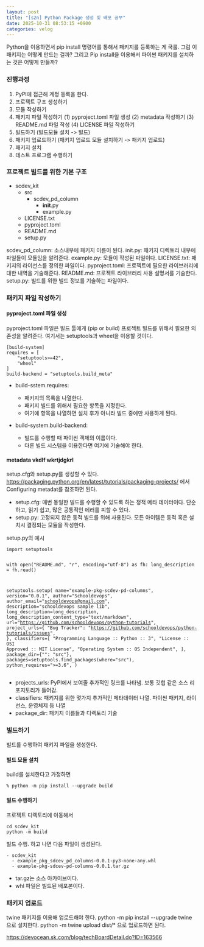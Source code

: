 ```yaml
---
layout: post
title: "[s2n] Python Package 생성 및 배포 공부"
date: 2025-10-31 08:53:15 +0900
categories: velog
---
```


<p>Python을 이용하면서 pip install 명령어를 통해서 패키지를 등록하는 게 국룰.
그럼 이 패키지는 어떻게 만드는 걸까? 그리고 Pip install을 이용해서 파이썬 패키지를 설치하는 것은 어떻게 만들까?</p>
<h3 id="진행과정">진행과정</h3>
<ol>
<li>PyPI에 접근해 계정 등록을 한다.</li>
<li>프로젝트 구조 생성하기</li>
<li>모듈 작성하기</li>
<li>패키지 파일 작성하기
 (1) pyproject.toml 파일 생성
 (2) metadata 작성하기
 (3) README.md 파일 작성
 (4) LICENSE 파일 작성하기</li>
<li>빌드하기 (빌드모듈 설치 -&gt; 빌드)</li>
<li>패키지 업로드하기 (패키지 업로드 모듈 설치하기 -&gt; 패키지 업로드)</li>
<li>패키지 설치</li>
<li>테스트 프로그램 수행하기</li>
</ol>
<h3 id="프로젝트-빌드를-위한-기본-구조">프로젝트 빌드를 위한 기본 구조</h3>
<ul>
<li>scdev_kit<ul>
<li>src<ul>
<li>scdev_pd_column<ul>
<li><strong>init</strong>.py</li>
<li>example.py</li>
</ul>
</li>
</ul>
</li>
<li>LICENSE.txt</li>
<li>pyproject.toml</li>
<li>README.md</li>
<li>setup.py</li>
</ul>
</li>
</ul>
<p>scdev_pd_column: 소스내부에 패키지 이름이 된다.
init.py: 패키지 디렉토리 내부에 파일들이 모듈임을 알려준다.
example.py: 모듈이 작성된 파일이다.
LICENSE.txt: 패키지의 라이선스를 정의한 파일이다.
pyproject.toml: 프로젝트에 필요한 라이브러리에 대한 내역을 기술해준다.
README.md: 프로젝트 라이브러리 사용 설명서를 기술한다.
setup.py: 빌드를 위한 빌드 정보를 기술하는 파일이다.</p>
<h3 id="패키지-파일-작성하기">패키지 파일 작성하기</h3>
<h4 id="pyprojecttoml-파일-생성">pyproject.toml 파일 생성</h4>
<p>pyproject.toml 파일은 빌드 툴에게 (pip or build) 프로젝트 빌드를 위해서 필요한 의존성을 알려준다.
여기서는 setuptools과 wheel을 이용할 것이다.</p>
<pre><code>[build-system]
requires = [
    "setuptools&gt;=42",
    "wheel"
]
build-backend = "setuptools.build_meta"</code></pre><ul>
<li><p>build-sstem.requires:</p>
<ul>
<li>패키지의 목록을 나열한다.</li>
<li>패키지 빌드를 위해서 필요한 항목을 지정한다.</li>
<li>여기에 항목을 나열하면 설치 후가 아니라 빌드 중에만 사용하게 된다.</li>
</ul>
</li>
<li><p>build-system.build-backend:</p>
<ul>
<li>빌드를 수행할 때 파이썬 객체의 이름이다.</li>
<li>다른 빌드 시스템을 이용한다면 여기에 기술해야 한다.</li>
</ul>
</li>
</ul>
<h4 id="metadata-vkdlf-wkrtjdgkrl">metadata vkdlf wkrtjdgkrl</h4>
<p>setup.cfg와 setup.py를 생성할 수 있다.
<a href="https://packaging.python.org/en/latest/tutorials/packaging-projects/">https://packaging.python.org/en/latest/tutorials/packaging-projects/</a>
에서 Configuring metadat를 참조하면 된다.</p>
<ul>
<li>setup.cfg: 매번 동일한 빌드를 수행할 수 있도록 하는 정적 메타 데이터이다. 단순하고, 읽기 쉽고, 많은 공통적인 에러를 피할 수 있다.</li>
<li>setup.py: 고정되지 않은 동적 빌드를 위해 사용된다. 모든 아이템은 동적 혹은 설치시 결정되는 모듈을 작성한다.</li>
</ul>
<p>setup.py의 예시</p>
<pre><code>import setuptools

with open("README.md", "r", encoding="utf-8") as fh:
    long_description = fh.read()

setuptools.setup(
    name="example-pkg-scdev-pd-columns",
    version="0.0.1",
    author="Schooldevops",
    author_email="schooldevops@gmail.com",
    description="schooldevops sample lib",
    long_description=long_description,
    long_description_content_type="text/markdown",
    url="https://github.com/schooldevops/python-tutorials",
    project_urls={
        "Bug Tracker": "https://github.com/schooldevops/python-tutorials/issues",
    },
    classifiers=[
        "Programming Language :: Python :: 3",
        "License :: OSI Approved :: MIT License",
        "Operating System :: OS Independent",
    ],
    package_dir={"": "src"},
    packages=setuptools.find_packages(where="src"),
    python_requires="&gt;=3.6",
)</code></pre><ul>
<li>projects_urls: PyPI에서 보여줄 추가적인 링크를 나타냄. 보통 깃헙 같은 소스 리포지토리가 들어감.</li>
<li>classifiers: 패키지를 위한 몇가지 추가적인 메타데이터 나열. 파이썬 패키지, 라이선스, 운영체제 등 나열</li>
<li>package_dir: 패키지 이름들과 디렉토리 기술</li>
</ul>
<h3 id="빌드하기">빌드하기</h3>
<p>빌드를 수행하여 패키지 파일을 생성한다.</p>
<h4 id="빌드-모듈-설치">빌드 모듈 설치</h4>
<p>build를 설치한다고 가정하면</p>
<pre><code>% python -m pip install --upgrade build</code></pre><h4 id="빌드-수행하기">빌드 수행하기</h4>
<p>프로젝트 디렉토리에 이동해서</p>
<pre><code>cd scdev_kit
python -m build</code></pre><p>빌드 수행. 하고 나면 다음 파일이 생성된다.</p>
<pre><code>- scdev_kit
  - example_pkg_sdcev_pd_columns-0.0.1-py3-none-any.whl
  - example-pkg-sdcev-pd-columns-0.0.1.tar.gz</code></pre><ul>
<li>tar.gz는 소스 아카이브이다.</li>
<li>whl 파일은 빌드된 배포본이다.</li>
</ul>
<h3 id="패키지-업로드">패키지 업로드</h3>
<p>twine 패키지를 이용해 업로드해야 한다.
python -m pip install --upgrade twine
으로 설치한다.
python -m twine upload dist/*
으로 업로드하면 된다.</p>
<p><a href="https://devocean.sk.com/blog/techBoardDetail.do?ID=163566">https://devocean.sk.com/blog/techBoardDetail.do?ID=163566</a></p>
